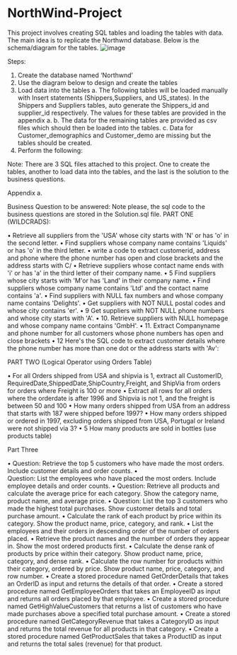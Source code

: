 # NorthWind-Project
This project involves creating SQL tables and loading the tables with data.
The main idea is to replicate the Northwnd database.
Below is the schema/diagram for the tables.
![image](https://github.com/akinsbola452000/NorthWind-Project/assets/20444202/7f5c6daf-4642-4573-b046-45b5980d4ed8)

Steps:
1.	Create the database named ‘Northwnd’
2.	Use the diagram below to design and create the tables 
3.	Load data into the tables
a.	The following tables will be loaded manually with Insert statements (Shippers,Suppliers, and US_states). In the Shippers and Suppliers tables, auto generate the Shippers_id and supplier_id respectively. The values for these tables are provided in the appendix a.
b.	The data for the remaining tables are provided as csv files which should then be loaded into the tables.
c.	Data for Customer_demographics and Customer_demo are missing but the tables should be created.
4.	Perform the following:

Note: There are 3 SQL files attached to this project. One to create the tables, another to load data into the tables, and the last is the solution to the business questions.


Appendix a.


Business Question to be answered: Note please, the sql code to the business questions are stored in the Solution.sql file.
PART ONE (WILDCRADS):

•	Retrieve all suppliers from the 'USA' whose city starts with 'N' or has 'o' in the second letter.
•	Find suppliers whose company name contains 'Liquids' or has 'o' in the third letter.
•	write a code to extract customerid, address and phone  where the phone number has open and close brackets and the address starts with C/
•	Retrieve suppliers whose contact name ends with 'i' or has 'a' in the third letter of their company name.
•	5 Find suppliers whose city starts with 'M'or has 'Land' in their company name.
•	Find suppliers whose company name contains 'Ltd' and the contact name contains 'a'.
•	Find suppliers with NULL fax numbers and whose company name contains 'Delights'.
•	Get suppliers with NOT NULL postal codes and whose city contains 'er'.
•	9 Get suppliers with NOT NULL phone numbers and whose city starts with 'A'.
•	10. Retrieve suppliers with NULL homepage and whose company name contains 'GmbH'.
•	11. Extract Companyname and phone number for all customers whose phone numbers has open and close brackets
•	12 Here's the SQL code to extract customer details where the phone number has more than one dot or the address starts with 'Av':

PART TWO (Logical Operator using Orders Table)

•	For all Orders shipped from USA and shipvia is 1, extract all CustomerID, RequiredDate,ShippedDate,ShipCountry,Freight, and ShipVia from orders for orders where Freight is 100 or more
•	Extract all rows for all orders where the orderdate is after 1996 and Shipvia is not 1, and the freight is between 50 and 100
•	How many orders shipped from USA from an address that starts with 187 were shipped before 1997?
•	How many orders shipped or ordered in 1997, excluding orders shipped from USA, Portugal or Ireland were not shipped via 3?
•	5 How many products are sold in bottles (use products table)


Part Three

•	Question: Retrieve the top 5 customers who have made the most orders. Include customer details and order counts.
•	
	Question: List the employees who have placed the most orders. Include employee details and order counts.
•	Question: Retrieve all products and calculate the average price for each category. Show the category name, product name, and average price.
•	Question: List the top 3 customers who made the highest total purchases. Show customer details and total purchase amount.
•	Calculate the rank of each product by price within its category. Show the product name, price, category, and rank.
•	List the employees and their orders in descending order of the number of orders placed.
•	Retrieve the product names and the number of orders they appear in. Show the most ordered products first.
•	Calculate the dense rank of products by price within their category. Show product name, price, category, and dense rank.
•	Calculate the row number for products within their category, ordered by price. Show product name, price, category, and row number.
•	Create a stored procedure named GetOrderDetails that takes an OrderID as input and returns the details of that order.
•	Create a stored procedure named GetEmployeeOrders that takes an EmployeeID as input and returns all orders placed by that employee.
•	Create a stored procedure named GetHighValueCustomers that returns a list of customers who have made purchases above a specified total purchase amount.
•	Create a stored procedure named GetCategoryRevenue that takes a CategoryID as input and returns the total revenue for all products in that category.
•	Create a stored procedure named GetProductSales that takes a ProductID as input and returns the total sales (revenue) for that product.


